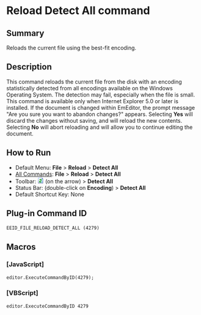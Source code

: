 # Reload Detect All command

## Summary

Reloads the current file using the best-fit encoding.

## Description

This command reloads the current file from the disk with an
encoding statistically detected from all encodings available on the Windows
Operating System. The detection may fail, especially when the file is small.
This command is available only when Internet Explorer 5.0 or later is
installed. If the document is changed within EmEditor, the prompt message
"Are you sure you want to abandon changes?" appears. Selecting **Yes**
will discard the changes without saving, and will reload the new contents.
Selecting **No** will abort reloading and will allow you to continue
editing the document.

## How to Run

- Default Menu: **File** \> **Reload** \> **Detect All**
- [All Commands](../tools/all_commands): **File** \> **Reload**
\> **Detect All**
- Toolbar: ![](../../images/reload.png) (on
the arrow) > **Detect All**
- Status Bar: (double-click on **Encoding**) \> **Detect All**
- Default Shortcut Key: None

## Plug-in Command ID

```
EEID_FILE_RELOAD_DETECT_ALL (4279)
```

## Macros

### \[JavaScript\]

```
editor.ExecuteCommandByID(4279);
```

### \[VBScript\]

```
editor.ExecuteCommandByID 4279
```
